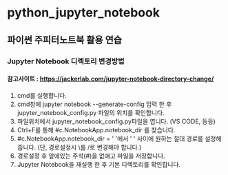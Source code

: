 # python_jupyter_notebook

## 파이썬 주피터노트북 활용 연습   

### Jupyter Notebook 디렉토리 변경방법 
#### 참고사이트 : https://jackerlab.com/jupyter-notebook-directory-change/
1. cmd를 실행합니다.
2. cmd창에 jupyter notebook --generate-config 입력 한 후 jupyter_notebook_config.py 파일의 위치를 확인합니다.
3. 파일위치에서 jupyter_notebook_config.py파일을 엽니다. (VS CODE,  등등)
4. Ctrl+F를 통해 #c.NotebookApp.notebook_dir 를 찾습니다.
5. #c.NotebookApp.notebook_dir = ' '에서 ' ' 사이에 원하는 절대 경로를 설정해줍니다. (단, 경로설정시 \를 /로 변경해야 합니다.)
6. 경로설정 후 앞에있는 주석(#)을 없애고 파일을 저장합니다.
7. Jupyter Notebook을 재실행 한 후 기본 디렉토리를 확인합니다. 
